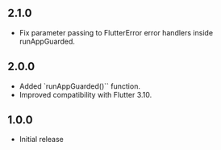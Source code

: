 ## 2.1.0

* Fix parameter passing to FlutterError error handlers inside runAppGuarded.

## 2.0.0

* Added `runAppGuarded()`` function.
* Improved compatibility with Flutter 3.10.

## 1.0.0

* Initial release
